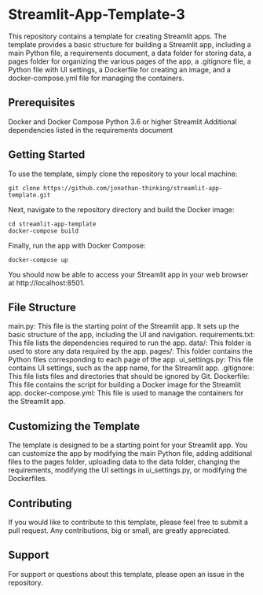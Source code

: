 # Streamlit-App-Template-3

This repository contains a template for creating Streamlit apps. The template provides a basic structure for building a Streamlit app, including a main Python file, a requirements document, a data folder for storing data, a pages folder for organizing the various pages of the app, a .gitignore file, a Python file with UI settings, a Dockerfile for creating an image, and a docker-compose.yml file for managing the containers.

## Prerequisites
Docker and Docker Compose
Python 3.6 or higher
Streamlit
Additional dependencies listed in the requirements document

## Getting Started
To use the template, simply clone the repository to your local machine:

```
git clone https://github.com/jonathan-thinking/streamlit-app-template.git
```

Next, navigate to the repository directory and build the Docker image:

```
cd streamlit-app-template
docker-compose build
```

Finally, run the app with Docker Compose:

```
docker-compose up
```

You should now be able to access your Streamlit app in your web browser at http://localhost:8501.

## File Structure

main.py: This file is the starting point of the Streamlit app. It sets up the basic structure of the app, including the UI and navigation.
requirements.txt: This file lists the dependencies required to run the app.
data/: This folder is used to store any data required by the app.
pages/: This folder contains the Python files corresponding to each page of the app.
ui_settings.py: This file contains UI settings, such as the app name, for the Streamlit app.
.gitignore: This file lists files and directories that should be ignored by Git.
Dockerfile: This file contains the script for building a Docker image for the Streamlit app.
docker-compose.yml: This file is used to manage the containers for the Streamlit app.

## Customizing the Template
The template is designed to be a starting point for your Streamlit app. You can customize the app by modifying the main Python file, adding additional files to the pages folder, uploading data to the data folder, changing the requirements, modifying the UI settings in ui_settings.py, or modifying the Dockerfiles.

## Contributing
If you would like to contribute to this template, please feel free to submit a pull request. Any contributions, big or small, are greatly appreciated.

## Support
For support or questions about this template, please open an issue in the repository.
